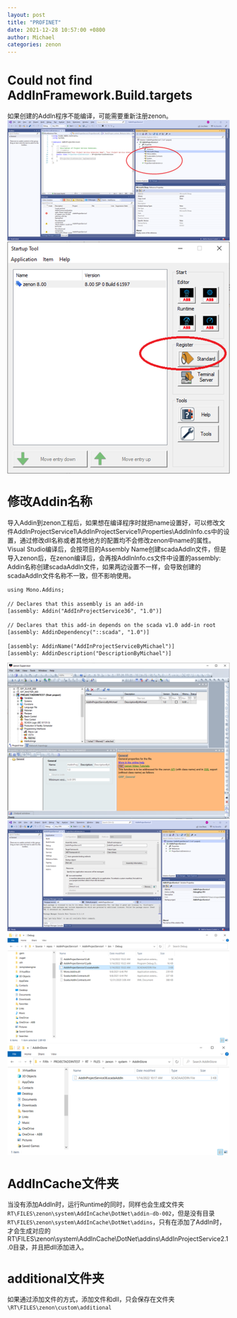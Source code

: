 ```yaml
---
layout: post
title: "PROFINET"
date: 2021-12-28 10:57:00 +0800
author: Michael
categories: zenon
---
```


# Could not find AddInFramework.Build.targets
如果创建的AddIn程序不能编译，可能需要重新注册zenon。  
![日志文件夹](/assets/zenon/AddInFrameworkBuildTargetsError.png)   
![日志文件夹](/assets/zenon/RegisterSCADAsoftware.png)   

# 修改Addin名称
导入Addin到zenon工程后，如果想在编译程序时就把name设置好，可以修改文件AddInProjectService1\AddInProjectService1\Properties\AddInInfo.cs中的设置，通过修改dll名称或者其他地方的配置均不会修改zenon中name的属性。Visual Studio编译后，会按项目的Assembly Name创建scadaAddIn文件，但是导入zenon后，在zenon编译后，会再按AddInInfo.cs文件中设置的assembly: Addin名称创建scadaAddIn文件，如果两边设置不一样，会导致创建的scadaAddIn文件名称不一致，但不影响使用。  

	using Mono.Addins;
	
	// Declares that this assembly is an add-in
	[assembly: Addin("AddInProjectService36", "1.0")]
	
	// Declares that this add-in depends on the scada v1.0 add-in root
	[assembly: AddinDependency("::scada", "1.0")]
	
	[assembly: AddinName("AddInProjectServiceByMichael")]
	[assembly: AddinDescription("DescriptionByMichael")]

![日志文件夹](/assets/zenon/AddInName.png)   
![日志文件夹](/assets/zenon/scadaAddInAssemblyName.png)   
![日志文件夹](/assets/zenon/scadaAddInVisualStudio.png)   
![日志文件夹](/assets/zenon/AddInStore.png)   

# AddInCache文件夹
当没有添加AddIn时，运行Runtime的同时，同样也会生成文件夹`RT\FILES\zenon\system\AddInCache\DotNet\addin-db-002`，但是没有目录`RT\FILES\zenon\system\AddInCache\DotNet\addins`，只有在添加了AddIn时，才会生成对应的RT\FILES\zenon\system\AddInCache\DotNet\addins\AddInProjectService2.1.0目录，并且把dll添加进入。

# additional文件夹
如果通过添加文件的方式，添加文件和dll，只会保存在文件夹`\RT\FILES\zenon\custom\additional`